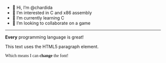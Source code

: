 - 👋 Hi, I’m @chardida
- 👀 I’m interested in C and x86 assembly
- 🌱 I’m currently learning C
- 💞️ I’m looking to collaborate on a game
<hr>
<p><strong>Every</strong> programming language is great!</p>
<p>This text uses the HTML5 paragraph element.</p>
<p style="font-family:Times;">Which means I can <strong>change</strong> the font!</p>
<!---
chardida/chardida is a ✨ special ✨ repository because its `README.md` (this file) appears on your GitHub profile.
You can click the Preview link to take a look at your changes.
--->
